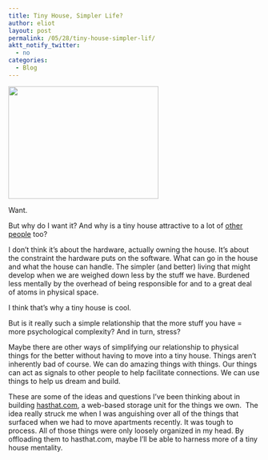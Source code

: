 ```yaml
---
title: Tiny House, Simpler Life?
author: eliot
layout: post
permalink: /05/28/tiny-house-simpler-lif/
aktt_notify_twitter:
  - no
categories:
  - Blog
---
```

[<img class="alignnone size-medium wp-image-374" title="oakland-tiny-house-1" src="http://www.eliotk.net/wp-content/uploads/2012/05/oakland-tiny-house-1-300x225.jpg" alt="" width="300" height="225" />][1]

Want.

But why do I want it? And why is a tiny house attractive to a lot of [other][2] [people][3] too?

I don&#8217;t think it&#8217;s about the hardware, actually owning the house. It&#8217;s about the constraint the hardware puts on the software. What can go in the house and what the house can handle. The simpler (and better) living that might develop when we are weighed down less by the stuff we have. Burdened less mentally by the overhead of being responsible for and to a great deal of atoms in physical space.

I think that&#8217;s why a tiny house is cool.

But is it really such a simple relationship that the more stuff you have = more psychological complexity? And in turn, stress?

Maybe there are other ways of simplifying our relationship to physical things for the better without having to move into a tiny house. Things aren&#8217;t inherently bad of course. We can do amazing things with things. Our things can act as signals to other people to help facilitate connections. We can use things to help us dream and build.

These are some of the ideas and questions I&#8217;ve been thinking about in building [hasthat.com][4], a web-based storage unit for the things we own.  The idea really struck me when I was anguishing over all of the things that surfaced when we had to move apartments recently. It was tough to process. All of those things were only loosely organized in my head. By offloading them to hasthat.com, maybe I&#8217;ll be able to harness more of a tiny house mentality.

 [1]: http://tinyhouseswoon.com/5500-tiny-house/
 [2]: http://tinyhouseswoon.com/
 [3]: http://www.youtube.com/playlist?list=PLCFBF46318B9E9F9B
 [4]: http://www.hasthat.com